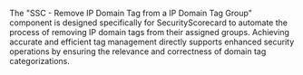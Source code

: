 The "SSC - Remove IP Domain Tag from a IP Domain Tag Group" component is designed specifically for SecurityScorecard to automate the process of removing IP domain tags from their assigned groups. Achieving accurate and efficient tag management directly supports enhanced security operations by ensuring the relevance and correctness of domain tag categorizations.
